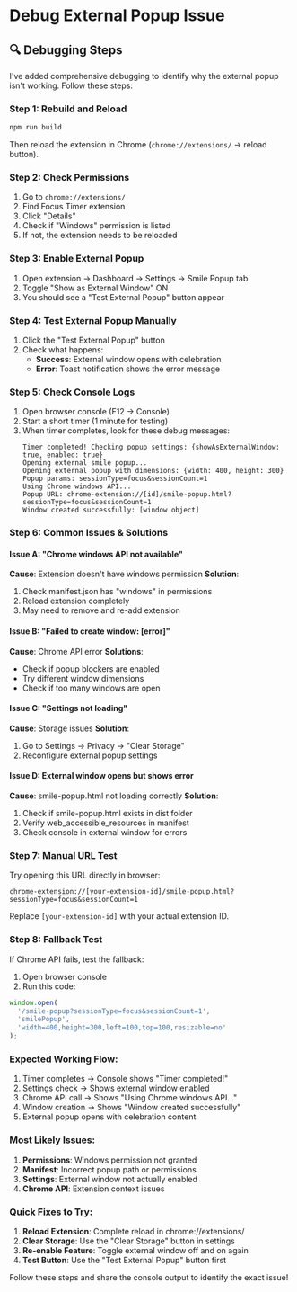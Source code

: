 # Debug External Popup Issue

## 🔍 **Debugging Steps**

I've added comprehensive debugging to identify why the external popup isn't working. Follow these steps:

### **Step 1: Rebuild and Reload**
```bash
npm run build
```
Then reload the extension in Chrome (`chrome://extensions/` → reload button).

### **Step 2: Check Permissions**
1. Go to `chrome://extensions/`
2. Find Focus Timer extension
3. Click "Details"
4. Check if "Windows" permission is listed
5. If not, the extension needs to be reloaded

### **Step 3: Enable External Popup**
1. Open extension → Dashboard → Settings → Smile Popup tab
2. Toggle "Show as External Window" ON
3. You should see a "Test External Popup" button appear

### **Step 4: Test External Popup Manually**
1. Click the "Test External Popup" button
2. Check what happens:
   - **Success**: External window opens with celebration
   - **Error**: Toast notification shows the error message

### **Step 5: Check Console Logs**
1. Open browser console (F12 → Console)
2. Start a short timer (1 minute for testing)
3. When timer completes, look for these debug messages:
   ```
   Timer completed! Checking popup settings: {showAsExternalWindow: true, enabled: true}
   Opening external smile popup...
   Opening external popup with dimensions: {width: 400, height: 300}
   Popup params: sessionType=focus&sessionCount=1
   Using Chrome windows API...
   Popup URL: chrome-extension://[id]/smile-popup.html?sessionType=focus&sessionCount=1
   Window created successfully: [window object]
   ```

### **Step 6: Common Issues & Solutions**

#### **Issue A: "Chrome windows API not available"**
**Cause**: Extension doesn't have windows permission
**Solution**: 
1. Check manifest.json has "windows" in permissions
2. Reload extension completely
3. May need to remove and re-add extension

#### **Issue B: "Failed to create window: [error]"**
**Cause**: Chrome API error
**Solutions**:
- Check if popup blockers are enabled
- Try different window dimensions
- Check if too many windows are open

#### **Issue C: "Settings not loading"**
**Cause**: Storage issues
**Solution**: 
1. Go to Settings → Privacy → "Clear Storage"
2. Reconfigure external popup settings

#### **Issue D: External window opens but shows error**
**Cause**: smile-popup.html not loading correctly
**Solution**:
1. Check if smile-popup.html exists in dist folder
2. Verify web_accessible_resources in manifest
3. Check console in external window for errors

### **Step 7: Manual URL Test**
Try opening this URL directly in browser:
```
chrome-extension://[your-extension-id]/smile-popup.html?sessionType=focus&sessionCount=1
```
Replace `[your-extension-id]` with your actual extension ID.

### **Step 8: Fallback Test**
If Chrome API fails, test the fallback:
1. Open browser console
2. Run this code:
```javascript
window.open(
  '/smile-popup?sessionType=focus&sessionCount=1',
  'smilePopup',
  'width=400,height=300,left=100,top=100,resizable=no'
);
```

### **Expected Working Flow:**
1. Timer completes → Console shows "Timer completed!"
2. Settings check → Shows external window enabled
3. Chrome API call → Shows "Using Chrome windows API..."
4. Window creation → Shows "Window created successfully"
5. External popup opens with celebration content

### **Most Likely Issues:**
1. **Permissions**: Windows permission not granted
2. **Manifest**: Incorrect popup path or permissions
3. **Settings**: External window not actually enabled
4. **Chrome API**: Extension context issues

### **Quick Fixes to Try:**
1. **Reload Extension**: Complete reload in chrome://extensions/
2. **Clear Storage**: Use the "Clear Storage" button in settings
3. **Re-enable Feature**: Toggle external window off and on again
4. **Test Button**: Use the "Test External Popup" button first

Follow these steps and share the console output to identify the exact issue!